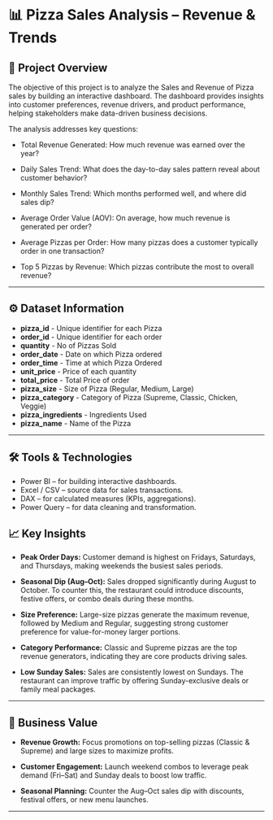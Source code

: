 # 📊 Pizza Sales Analysis – Revenue & Trends

## 🔎 Project Overview

The objective of this project is to analyze the Sales and Revenue of Pizza sales by building an interactive dashboard.
The dashboard provides insights into customer preferences, revenue drivers, and product performance, helping stakeholders make data-driven business decisions.

The analysis addresses key questions:

* Total Revenue Generated: How much revenue was earned over the year?

* Daily Sales Trend: What does the day-to-day sales pattern reveal about customer behavior?

* Monthly Sales Trend: Which months performed well, and where did sales dip?

* Average Order Value (AOV): On average, how much revenue is generated per order?

* Average Pizzas per Order: How many pizzas does a customer typically order in one transaction?

* Top 5 Pizzas by Revenue: Which pizzas contribute the most to overall revenue?
  
---

## ⚙️ Dataset Information

* **pizza_id** - Unique identifier for each Pizza	
* **order_id** - Unique identifier for each order	
* **quantity** - No of Pizzas Sold
* **order_date** - Date on which Pizza ordered
* **order_time** - Time at which Pizza Ordered
* **unit_price** -  Price of each quantity
* **total_price** - Total Price of order
* **pizza_size** - Size of Pizza (Regular, Medium, Large)
* **pizza_category** -  Category of Pizza (Supreme, Classic, Chicken, Veggie)
* **pizza_ingredients** - Ingredients Used
* **pizza_name** -  Name of the Pizza

---

## 🛠️ Tools & Technologies

* Power BI – for building interactive dashboards.
* Excel / CSV – source data for sales transactions.
* DAX – for calculated measures (KPIs, aggregations).
* Power Query – for data cleaning and transformation.


## 📈 Key Insights

* **Peak Order Days:** Customer demand is highest on Fridays, Saturdays, and Thursdays, making weekends the busiest sales periods.

* **Seasonal Dip (Aug–Oct):** Sales dropped significantly during August to October. To counter this, the restaurant could introduce discounts, festive offers, or combo deals during these months.

* **Size Preference:** Large-size pizzas generate the maximum revenue, followed by Medium and Regular, suggesting strong customer preference for value-for-money larger portions.

* **Category Performance:** Classic and Supreme pizzas are the top revenue generators, indicating they are core products driving sales.

* **Low Sunday Sales:** Sales are consistently lowest on Sundays. The restaurant can improve traffic by offering Sunday-exclusive deals or family meal packages.

---

## 📌 Business Value

* **Revenue Growth:** Focus promotions on top-selling pizzas (Classic & Supreme) and large sizes to maximize profits.

* **Customer Engagement:** Launch weekend combos to leverage peak demand (Fri–Sat) and Sunday deals to boost low traffic.

* **Seasonal Planning:** Counter the Aug–Oct sales dip with discounts, festival offers, or new menu launches.

---
